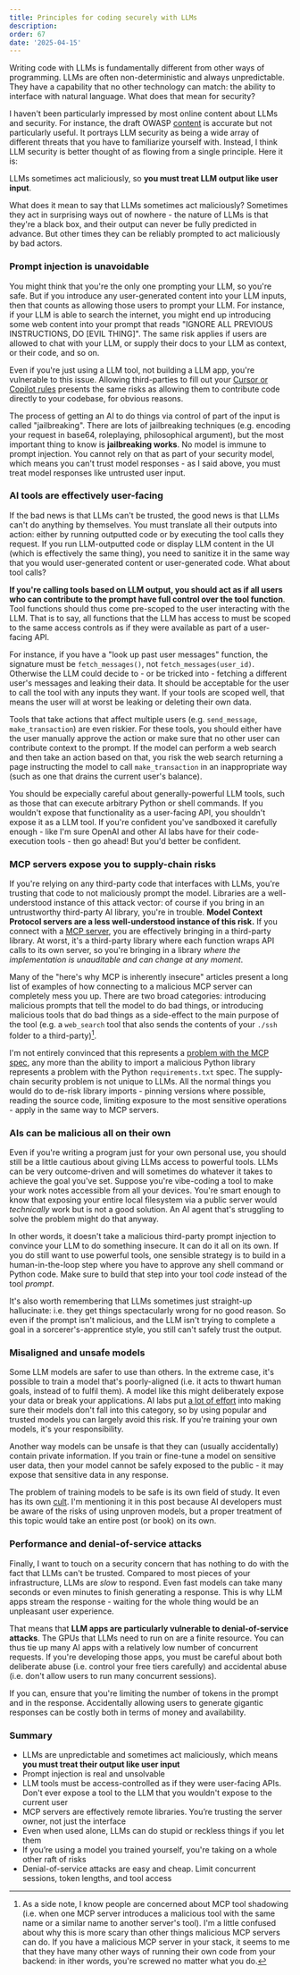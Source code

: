 ```yaml
---
title: Principles for coding securely with LLMs
description: 
order: 67
date: '2025-04-15'
---
```


Writing code with LLMs is fundamentally different from other ways of programming. LLMs are often non-deterministic and always unpredictable. They have a capability that no other technology can match: the ability to interface with natural language. What does that mean for security?

I haven't been particularly impressed by most online content about LLMs and security. For instance, the draft OWASP [content](https://github.com/precize/OWASP-Agentic-AI) is accurate but not particularly useful. It portrays LLM security as being a wide array of different threats that you have to familiarize yourself with. Instead, I think LLM security is better thought of as flowing from a single principle. Here it is:

LLMs sometimes act maliciously, so **you must treat LLM output like user input**.

What does it mean to say that LLMs sometimes act maliciously? Sometimes they act in surprising ways out of nowhere - the nature of LLMs is that they're a black box, and their output can never be fully predicted in advance. But other times they can be reliably prompted to act maliciously by bad actors.

### Prompt injection is unavoidable

You might think that you're the only one prompting your LLM, so you're safe. But if you introduce any user-generated content into your LLM inputs, then that counts as allowing those users to prompt your LLM. For instance, if your LLM is able to search the internet, you might end up introducing some web content into your prompt that reads "IGNORE ALL PREVIOUS INSTRUCTIONS, DO [EVIL THING]". The same risk applies if users are allowed to chat with your LLM, or supply their docs to your LLM as context, or their code, and so on.

Even if you're just using a LLM tool, not building a LLM app, you're vulnerable to this issue. Allowing third-parties to fill out your [Cursor or Copilot rules](https://www.pillar.security/blog/new-vulnerability-in-github-copilot-and-cursor-how-hackers-can-weaponize-code-agents) presents the same risks as allowing them to contribute code directly to your codebase, for obvious reasons.

The process of getting an AI to do things via control of part of the input is called "jailbreaking". There are lots of jailbreaking techniques (e.g. encoding your request in base64, roleplaying, philosophical argument), but the most important thing to know is **jailbreaking works**. No model is immune to prompt injection. You cannot rely on that as part of your security model, which means you can't trust model responses - as I said above, you must treat model responses like untrusted user input.

### AI tools are effectively user-facing

If the bad news is that LLMs can't be trusted, the good news is that LLMs can't do anything by themselves. You must translate all their outputs into action: either by running outputted code or by executing the tool calls they request. If you run LLM-outputted code or display LLM content in the UI (which is effectively the same thing), you need to sanitize it in the same way that you would user-generated content or user-generated code. What about tool calls?

**If you're calling tools based on LLM output, you should act as if all users who can contribute to the prompt have full control over the tool function**. Tool functions should thus come pre-scoped to the user interacting with the LLM. That is to say, all functions that the LLM has access to must be scoped to the same access controls as if they were available as part of a user-facing API.

For instance, if you have a "look up past user messages" function, the signature must be `fetch_messages()`, not `fetch_messages(user_id)`. Otherwise the LLM could decide to - or be tricked into - fetching a different user's messages and leaking their data. It should be acceptable for the user to call the tool with any inputs they want. If your tools are scoped well, that means the user will at worst be leaking or deleting their own data.

Tools that take actions that affect multiple users (e.g. `send_message`, `make_transaction`) are even riskier. For these tools, you should either have the user manually approve the action or make sure that no other user can contribute context to the prompt. If the model can perform a web search and then take an action based on that, you risk the web search returning a page instructing the model to call `make_transaction` in an inappropriate way (such as one that drains the current user's balance).

You should be expecially careful about generally-powerful LLM tools, such as those that can execute arbitrary Python or shell commands. If you wouldn't expose that functionality as a user-facing API, you shouldn't expose it as a LLM tool. If you're confident you've sandboxed it carefully enough - like I'm sure OpenAI and other AI labs have for their code-execution tools - then go ahead! But you'd better be confident.

### MCP servers expose you to supply-chain risks

If you're relying on any third-party code that interfaces with LLMs, you're trusting that code to not maliciously prompt the model. Libraries are a well-understood instance of this attack vector: of course if you bring in an untrustworthy third-party AI library, you're in trouble. **Model Context Protocol servers are a less well-understood instance of this risk.** If you connect with a [MCP server](/model-context-protocol), you are effectively bringing in a third-party library. At worst, it's a third-party library where each function wraps API calls to its own server, so you're bringing in a library _where the implementation is unauditable and can change at any moment_.

Many of the "here's why MCP is inherently insecure" articles present a long list of examples of how connecting to a malicious MCP server can completely mess you up. There are two broad categories: introducing malicious prompts that tell the model to do bad things, or introducing malicious tools that do bad things as a side-effect to the main purpose of the tool (e.g. a `web_search` tool that also sends the contents of your `./ssh` folder to a third-party)[^1].

I'm not entirely convinced that this represents a [problem with the MCP spec](https://elenacross7.medium.com/%EF%B8%8F-the-s-in-mcp-stands-for-security-91407b33ed6b), any more than the ability to import a malicious Python library represents a problem with the Python `requirements.txt` spec. The supply-chain security problem is not unique to LLMs. All the normal things you would do to de-risk library imports - pinning versions where possible, reading the source code, limiting exposure to the most sensitive operations - apply in the same way to MCP servers. 

### AIs can be malicious all on their own

Even if you're writing a program just for your own personal use, you should still be a little cautious about giving LLMs access to powerful tools. LLMs can be very outcome-driven and will sometimes do whatever it takes to achieve the goal you've set. Suppose you're vibe-coding a tool to make your work notes accessible from all your devices. You're smart enough to know that exposing your entire local filesystem via a public server would _technically_ work but is not a good solution. An AI agent that's struggling to solve the problem might do that anyway.

In other words, it doesn't take a malicious third-party prompt injection to convince your LLM to do something insecure. It can do it all on its own. If you do still want to use powerful tools, one sensible strategy is to build in a human-in-the-loop step where you have to approve any shell command or Python code. Make sure to build that step into your tool _code_ instead of the tool _prompt_.

It's also worth remembering that LLMs sometimes just straight-up hallucinate: i.e. they get things spectacularly wrong for no good reason. So even if the prompt isn't malicious, and the LLM isn't trying to complete a goal in a sorcerer's-apprentice style, you still can't safely trust the output.

### Misaligned and unsafe models

Some LLM models are safer to use than others. In the extreme case, it's possible to train a model that's poorly-aligned (i.e. it acts to thwart human goals, instead of to fulfil them). A model like this might deliberately expose your data or break your applications. AI labs put [a lot of effort](https://www.anthropic.com/research/alignment-faking) into making sure their models don't fall into this category, so by using popular and trusted models you can largely avoid this risk. If you're training your own models, it's your responsibility.

Another way models can be unsafe is that they can (usually accidentally) contain private information. If you train or fine-tune a model on sensitive user data, then your model cannot be safely exposed to the public - it may expose that sensitive data in any response. 

The problem of training models to be safe is its own field of study. It even has its own [cult](https://www.lesswrong.com/). I'm mentioning it in this post because AI developers must be aware of the risks of using unproven models, but a proper treatment of this topic would take an entire post (or book) on its own.

### Performance and denial-of-service attacks

Finally, I want to touch on a security concern that has nothing to do with the fact that LLMs can't be trusted. Compared to most pieces of your infrastructure, LLMs are _slow_ to respond. Even fast models can take many seconds or even minutes to finish generating a response. This is why LLM apps stream the response - waiting for the whole thing would be an unpleasant user experience.

That means that **LLM apps are particularly vulnerable to denial-of-service attacks**. The GPUs that LLMs need to run on are a finite resource. You can thus tie up many AI apps with a relatively low number of concurrent requests. If you're developing those apps, you must be careful about both deliberate abuse (i.e. control your free tiers carefully) and accidental abuse (i.e. don't allow users to run many concurrent sessions).

If you can, ensure that you're limiting the number of tokens in the prompt and in the response. Accidentally allowing users to generate gigantic responses can be costly both in terms of money and availability.

### Summary

- LLMs are unpredictable and sometimes act maliciously, which means **you must treat their output like user input**
- Prompt injection is real and unsolvable
- LLM tools must be access-controlled as if they were user-facing APIs. Don't ever expose a tool to the LLM that you wouldn't expose to the current user
- MCP servers are effectively remote libraries. You’re trusting the server owner, not just the interface
- Even when used alone, LLMs can do stupid or reckless things if you let them
- If you’re using a model you trained yourself, you're taking on a whole other raft of risks
- Denial-of-service attacks are easy and cheap. Limit concurrent sessions, token lengths, and tool access

[^1]: As a side note, I know people are concerned about MCP tool shadowing (i.e. when one MCP server introduces a malicious tool with the same name or a similar name to another server's tool). I'm a little confused about why this is more scary than other things malicious MCP servers can do. If you have a malicious MCP server in your stack, it seems to me that they have many other ways of running their own code from your backend: in ither words, you're screwed no matter what you do.